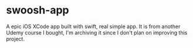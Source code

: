# swoosh-app
A epic iOS XCode app built with swift, real simple app. It is from another Udemy course I bought, I'm archiving it since I don't plan on improving this project.
